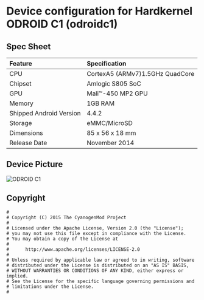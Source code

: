 # Device configuration for Hardkernel ODROID C1 (odroidc1)


## Spec Sheet

| Feature                 | Specification                     |
| :---------------------- | :-------------------------------- |
| CPU                     | CortexA5 (ARMv7)1.5GHz QuadCore   |
| Chipset                 | Amlogic S805 SoC 		      |
| GPU                     | Mali™-450 MP2 GPU                 |
| Memory                  | 1GB RAM                           |
| Shipped Android Version | 4.4.2                             |
| Storage                 | eMMC/MicroSD                      |
| Dimensions              | 85 x 56 x 18  mm      	      |
| Release Date            | November 2014                     |


## Device Picture

![ODROID C1](http://dn.odroid.com/homebackup/201412051744489785.jpg "Hardkernel ODROID C1")

## Copyright

```
#
# Copyright (C) 2015 The CyanogenMod Project
#
# Licensed under the Apache License, Version 2.0 (the "License");
# you may not use this file except in compliance with the License.
# You may obtain a copy of the License at
#
#      http://www.apache.org/licenses/LICENSE-2.0
#
# Unless required by applicable law or agreed to in writing, software
# distributed under the License is distributed on an "AS IS" BASIS,
# WITHOUT WARRANTIES OR CONDITIONS OF ANY KIND, either express or implied.
# See the License for the specific language governing permissions and
# limitations under the License.
#
```
